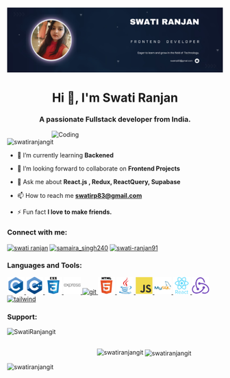 ![logo](https://github.com/SwatiRanjangit/SwatiRanjangit/blob/main/Blue%20and%20White%20Modern%20Business%20LinkedIn%20Article%20Cover%20Image%20(1).png)
<h1 align="center">Hi 👋, I'm Swati Ranjan</h1>
<h3 align="center">A passionate Fullstack developer from India.</h3>

<img align="right" alt="Coding" width="400" src="https://media.tenor.com/rePDfDWO3XoAAAAd/hacking.gif">

<p align="left"> <img src="https://komarev.com/ghpvc/?username=swatiranjangit&label=Profile%20views&color=0e75b6&style=flat" alt="swatiranjangit" /> </p>



- 🌱 I’m currently learning **Backened**

- 👯 I’m looking forward to collaborate on **Frontend Projects**

- 💬 Ask me about **React.js , Redux, ReactQuery, Supabase**

- 📫 How to reach me **swatirp83@gmail.com**

- ⚡ Fun fact **I love to make friends.**

<h3 align="left">Connect with me:</h3>
<p align="left">
<a href="https://linkedin.com/in/swati ranjan" target="blank"><img align="center" src="https://raw.githubusercontent.com/rahuldkjain/github-profile-readme-generator/master/src/images/icons/Social/linked-in-alt.svg" alt="swati ranjan" height="30" width="40" /></a>
<a href="https://instagram.com/samaira_singh240" target="blank"><img align="center" src="https://raw.githubusercontent.com/rahuldkjain/github-profile-readme-generator/master/src/images/icons/Social/instagram.svg" alt="samaira_singh240" height="30" width="40" /></a>
<a href="https://www.leetcode.com/swati-ranjan91" target="blank"><img align="center" src="https://raw.githubusercontent.com/rahuldkjain/github-profile-readme-generator/master/src/images/icons/Social/leet-code.svg" alt="swati-ranjan91" height="30" width="40" /></a>
</p>

<h3 align="left">Languages and Tools:</h3>
<p align="left"> <a href="https://www.cprogramming.com/" target="_blank" rel="noreferrer"> <img src="https://raw.githubusercontent.com/devicons/devicon/master/icons/c/c-original.svg" alt="c" width="40" height="40"/> </a> <a href="https://www.w3schools.com/cpp/" target="_blank" rel="noreferrer"> <img src="https://raw.githubusercontent.com/devicons/devicon/master/icons/cplusplus/cplusplus-original.svg" alt="cplusplus" width="40" height="40"/> </a> <a href="https://www.w3schools.com/css/" target="_blank" rel="noreferrer"> <img src="https://raw.githubusercontent.com/devicons/devicon/master/icons/css3/css3-original-wordmark.svg" alt="css3" width="40" height="40"/> </a> <a href="https://expressjs.com" target="_blank" rel="noreferrer"> <img src="https://raw.githubusercontent.com/devicons/devicon/master/icons/express/express-original-wordmark.svg" alt="express" width="40" height="40"/> </a> <a href="https://git-scm.com/" target="_blank" rel="noreferrer"> <img src="https://www.vectorlogo.zone/logos/git-scm/git-scm-icon.svg" alt="git" width="40" height="40"/> </a> <a href="https://www.w3.org/html/" target="_blank" rel="noreferrer"> <img src="https://raw.githubusercontent.com/devicons/devicon/master/icons/html5/html5-original-wordmark.svg" alt="html5" width="40" height="40"/> </a> <a href="https://www.java.com" target="_blank" rel="noreferrer"> <img src="https://raw.githubusercontent.com/devicons/devicon/master/icons/java/java-original.svg" alt="java" width="40" height="40"/> </a> <a href="https://developer.mozilla.org/en-US/docs/Web/JavaScript" target="_blank" rel="noreferrer"> <img src="https://raw.githubusercontent.com/devicons/devicon/master/icons/javascript/javascript-original.svg" alt="javascript" width="40" height="40"/> </a> <a href="https://www.mysql.com/" target="_blank" rel="noreferrer"> <img src="https://raw.githubusercontent.com/devicons/devicon/master/icons/mysql/mysql-original-wordmark.svg" alt="mysql" width="40" height="40"/> </a> <a href="https://reactjs.org/" target="_blank" rel="noreferrer"> <img src="https://raw.githubusercontent.com/devicons/devicon/master/icons/react/react-original-wordmark.svg" alt="react" width="40" height="40"/> </a> <a href="https://redux.js.org" target="_blank" rel="noreferrer"> <img src="https://raw.githubusercontent.com/devicons/devicon/master/icons/redux/redux-original.svg" alt="redux" width="40" height="40"/> </a> <a href="https://tailwindcss.com/" target="_blank" rel="noreferrer"> <img src="https://www.vectorlogo.zone/logos/tailwindcss/tailwindcss-icon.svg" alt="tailwind" width="40" height="40"/> </a> </p>

<h3 align="left">Support:</h3>
<p><a href="https://www.buymeacoffee.com/SwatiRanjangit"> <img align="left" src="https://cdn.buymeacoffee.com/buttons/v2/default-yellow.png" height="50" width="210" alt="SwatiRanjangit" /></a></p><br><br>

<p><img align="left" src="https://github-readme-stats.vercel.app/api/top-langs?username=swatiranjangit&show_icons=true&locale=en&layout=compact" alt="swatiranjangit" /></p>

<p>&nbsp;<img align="center" src="https://github-readme-stats.vercel.app/api?username=swatiranjangit&show_icons=true&locale=en" alt="swatiranjangit" /></p>

<p><img align="center" src="https://github-readme-streak-stats.herokuapp.com/?user=swatiranjangit&" alt="swatiranjangit" /></p>

